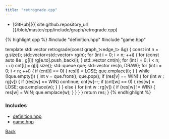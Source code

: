 ```yaml
---
title: "retrograde.cpp"
---
```


- [GitHub]({{ site.github.repository_url }}/blob/master/cpp/include/graph/retrograde.cpp)

{% highlight cpp %}
#include "definition.hpp"
#include "game.hpp"

template <typename edge_t>
std::vector<Game> retrograde(const graph_t<edge_t> &g) {
  const int n = g.size();
  std::vector<std::vector<int>> rg(n);
  for (int i = 0; i < n; ++i) {
    for (const auto &e : g[i]) rg[e.to].push_back(i);
  }
  std::vector<int> cnt(n);
  for (int i = 0; i < n; ++i) cnt[i] = g[i].size();
  std::queue<int> que;
  std::vector<Game> res(n, DRAW);
  for (int i = 0; i < n; ++i) {
    if (cnt[i] == 0) {
      res[i] = LOSE;
      que.emplace(i);
    }
  }
  while (!que.empty()) {
    int v = que.front();
    que.pop();
    if (res[v] == WIN) {
      for (int w : rg[v]) {
        if (res[w] == WIN) continue;
        cnt[w]--;
        if (cnt[w] == 0) {
          res[w] = LOSE;
          que.emplace(w);
        }
      }
    }
    else {
      for (int w : rg[v]) {
        if (res[w] != WIN) {
          res[w] = WIN;
          que.emplace(w);
        }
      }
    }
  }
  return res;
}
{% endhighlight %}

### Includes

- [definition.hpp](definition)
- [game.hpp](game)

[Back](../..)
